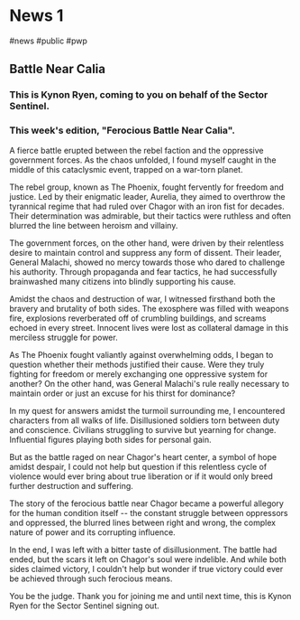 # News 1

#news #public #pwp

## Battle Near Calia

### This is Kynon Ryen, coming to you on behalf of the Sector Sentinel.

### This week's edition, "Ferocious Battle Near Calia".

A fierce battle erupted between the rebel faction and the oppressive government forces. As the chaos unfolded, I found myself caught in the middle of this cataclysmic event, trapped on a war-torn planet.

The rebel group, known as The Phoenix, fought fervently for freedom and justice. Led by their enigmatic leader, Aurelia, they aimed to overthrow the tyrannical regime that had ruled over Chagor with an iron fist for decades. Their determination was admirable, but their tactics were ruthless and often blurred the line between heroism and villainy.

The government forces, on the other hand, were driven by their relentless desire to maintain control and suppress any form of dissent. Their leader, General Malachi, showed no mercy towards those who dared to challenge his authority. Through propaganda and fear tactics, he had successfully brainwashed many citizens into blindly supporting his cause.

Amidst the chaos and destruction of war, I witnessed firsthand both the bravery and brutality of both sides. The exosphere was filled with weapons fire, explosions reverberated off of crumbling buildings, and screams echoed in every street. Innocent lives were lost as collateral damage in this merciless struggle for power.

As The Phoenix fought valiantly against overwhelming odds, I began to question whether their methods justified their cause. Were they truly fighting for freedom or merely exchanging one oppressive system for another? On the other hand, was General Malachi\'s rule really necessary to maintain order or just an excuse for his thirst for dominance?

In my quest for answers amidst the turmoil surrounding me, I encountered characters from all walks of life. Disillusioned soldiers torn between duty and conscience. Civilians struggling to survive but yearning for change. Influential figures playing both sides for personal gain.

But as the battle raged on near Chagor\'s heart center, a symbol of hope amidst despair, I could not help but question if this relentless cycle of violence would ever bring about true liberation or if it would only breed further destruction and suffering.

The story of the ferocious battle near Chagor became a powerful allegory for the human condition itself -- the constant struggle between oppressors and oppressed, the blurred lines between right and wrong, the complex nature of power and its corrupting influence.

In the end, I was left with a bitter taste of disillusionment. The battle had ended, but the scars it left on Chagor\'s soul were indelible. And while both sides claimed victory, I couldn\'t help but wonder if true victory could ever be achieved through such ferocious means.

You be the judge. Thank you for joining me and until next time, this is Kynon Ryen for the Sector Sentinel signing out.
